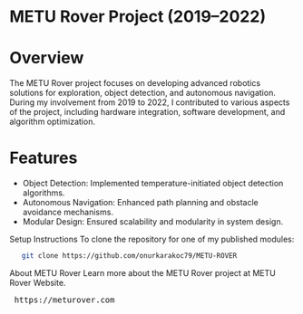 # METU Rover Project (2019–2022)
# Overview
The METU Rover project focuses on developing advanced robotics solutions for exploration, object detection, and autonomous navigation. During my involvement from 2019 to 2022, I contributed to various aspects of the project, including hardware integration, software development, and algorithm optimization.

# Features

* Object Detection: Implemented temperature-initiated object detection algorithms.
* Autonomous Navigation: Enhanced path planning and obstacle avoidance mechanisms.
* Modular Design: Ensured scalability and modularity in system design.

Setup Instructions
To clone the repository for one of my published modules:



```bash
   git clone https://github.com/onurkarakoc79/METU-ROVER
```
About METU Rover
Learn more about the METU Rover project at METU Rover Website.

<pre> https://meturover.com </pre>
